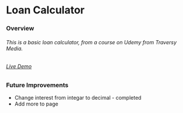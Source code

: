 # Loan Calculator

### Overview
###### This is a basic loan calculator, from a course on Udemy from Traversy Media.
###### [Live Demo](https://thestender.github.io/loancalculator/)

### Future Improvements
* Change interest from integar to decimal - completed
* Add more to page